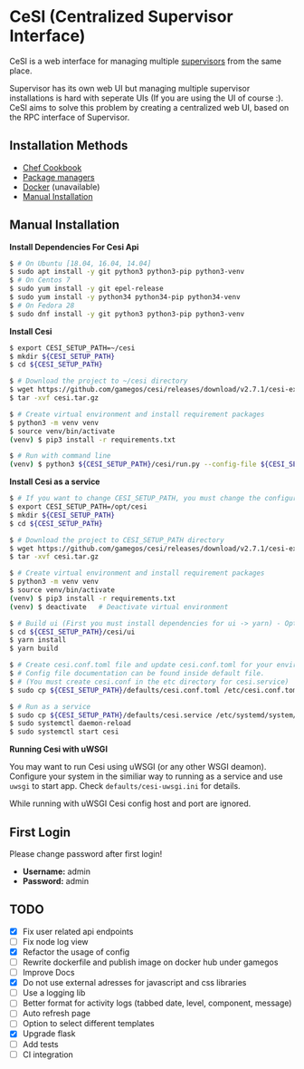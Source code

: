 # CeSI (Centralized Supervisor Interface)

CeSI is a web interface for managing multiple [supervisors][1] from the same
place.

Supervisor has its own web UI but managing multiple supervisor installations is
hard with seperate UIs (If you are using the UI of course :). CeSI aims to solve
this problem by creating a centralized web UI, based on the RPC interface of
Supervisor.

## Installation Methods

- [Chef Cookbook][2]
- [Package managers][3]
- [Docker][4] (unavailable)
- [Manual Installation](#manual-installation)

## Manual Installation

**Install Dependencies For Cesi Api**

```bash
$ # On Ubuntu [18.04, 16.04, 14.04]
$ sudo apt install -y git python3 python3-pip python3-venv
$ # On Centos 7
$ sudo yum install -y git epel-release
$ sudo yum install -y python34 python34-pip python34-venv
$ # On Fedora 28
$ sudo dnf install -y git python3 python3-pip python3-venv
```

**Install Cesi**

```bash
$ export CESI_SETUP_PATH=~/cesi
$ mkdir ${CESI_SETUP_PATH}
$ cd ${CESI_SETUP_PATH}

$ # Download the project to ~/cesi directory
$ wget https://github.com/gamegos/cesi/releases/download/v2.7.1/cesi-extended.tar.gz -O cesi.tar.gz
$ tar -xvf cesi.tar.gz

$ # Create virtual environment and install requirement packages
$ python3 -m venv venv
$ source venv/bin/activate
(venv) $ pip3 install -r requirements.txt

$ # Run with command line
(venv) $ python3 ${CESI_SETUP_PATH}/cesi/run.py --config-file ${CESI_SETUP_PATH}/defaults/cesi.conf.toml
```

**Install Cesi as a service**

```bash
$ # If you want to change CESI_SETUP_PATH, you must change the configurations in the cesi.service file.
$ export CESI_SETUP_PATH=/opt/cesi
$ mkdir ${CESI_SETUP_PATH}
$ cd ${CESI_SETUP_PATH}

$ # Download the project to CESI_SETUP_PATH directory
$ wget https://github.com/gamegos/cesi/releases/download/v2.7.1/cesi-extended.tar.gz -O cesi.tar.gz
$ tar -xvf cesi.tar.gz

$ # Create virtual environment and install requirement packages
$ python3 -m venv venv
$ source venv/bin/activate
(venv) $ pip3 install -r requirements.txt
(venv) $ deactivate   # Deactivate virtual environment

$ # Build ui (First you must install dependencies for ui -> yarn) - Optional
$ cd ${CESI_SETUP_PATH}/cesi/ui
$ yarn install
$ yarn build

$ # Create cesi.conf.toml file and update cesi.conf.toml for your environment.
$ # Config file documentation can be found inside default file.
$ # (You must create cesi.conf in the etc directory for cesi.service)
$ sudo cp ${CESI_SETUP_PATH}/defaults/cesi.conf.toml /etc/cesi.conf.toml

$ # Run as a service
$ sudo cp ${CESI_SETUP_PATH}/defaults/cesi.service /etc/systemd/system/cesi.service
$ sudo systemctl daemon-reload
$ sudo systemctl start cesi
```

**Running Cesi with uWSGI**

You may want to run Cesi using uWSGI (or any other WSGI deamon). Configure your system in the similiar way to running as a service and use `uwsgi` to start app. Check `defaults/cesi-uwsgi.ini` for details.

While running with uWSGI Cesi config host and port are ignored.

## First Login

Please change password after first login!

- **Username:** admin
- **Password:** admin

## TODO

- [x] Fix user related api endpoints
- [ ] Fix node log view
- [x] Refactor the usage of config
- [ ] Rewrite dockerfile and publish image on docker hub under gamegos
- [ ] Improve Docs
- [x] Do not use external adresses for javascript and css libraries
- [ ] Use a logging lib
- [ ] Better format for activity logs (tabbed date, level, component, message)
- [ ] Auto refresh page
- [ ] Option to select different templates
- [x] Upgrade flask
- [ ] Add tests
- [ ] CI integration

[1]: http://supervisord.org/
[2]: https://github.com/gamegos/cesi-cookbook/
[3]: https://github.com/gamegos/cesi-packaging/
[4]: https://hub.docker.com/r/gamegos/cesi/
